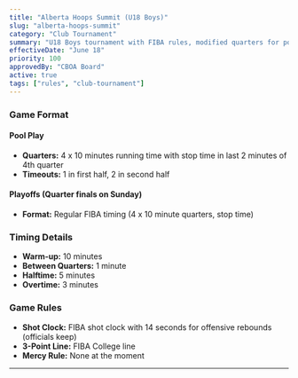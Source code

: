 ```yaml
---
title: "Alberta Hoops Summit (U18 Boys)"
slug: "alberta-hoops-summit"
category: "Club Tournament"
summary: "U18 Boys tournament with FIBA rules, modified quarters for pool play and playoffs"
effectiveDate: "June 18"
priority: 100
approvedBy: "CBOA Board"
active: true
tags: ["rules", "club-tournament"]
---
```



### Game Format

#### Pool Play
- **Quarters:** 4 x 10 minutes running time with stop time in last 2 minutes of 4th quarter
- **Timeouts:** 1 in first half, 2 in second half

#### Playoffs (Quarter finals on Sunday)
- **Format:** Regular FIBA timing (4 x 10 minute quarters, stop time)

### Timing Details
- **Warm-up:** 10 minutes
- **Between Quarters:** 1 minute
- **Halftime:** 5 minutes
- **Overtime:** 3 minutes

### Game Rules
- **Shot Clock:** FIBA shot clock with 14 seconds for offensive rebounds (officials keep)
- **3-Point Line:** FIBA College line
- **Mercy Rule:** None at the moment

---